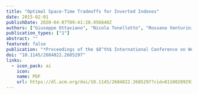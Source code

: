 ```yaml
---
title: "Optimal Space-Time Tradeoffs for Inverted Indexes"
date: 2015-02-01
publishDate: 2020-04-07T09:41:20.956840Z
authors: ["Giuseppe Ottaviano", "Nicola Tonellotto", "Rossano Venturini"]
publication_types: ["1"]
abstract: ""
featured: false
publication: "*Proceedings of the $8^th$ International Conference on Web search and data mining (WSDM 2015)*"
doi: "10.1145/2684822.2685297"
links:
  - icon_pack: ai
    icon:
    name: PDF
    url: https://dl.acm.org/doi/10.1145/2684822.2685297?cid=81100289293
---
```


